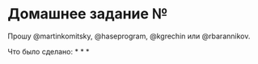 # Домашнее задание №

Прошу @martinkomitsky, @haseprogram, @kgrechin или @rbarannikov.

Что было сделано:
*
*
*
